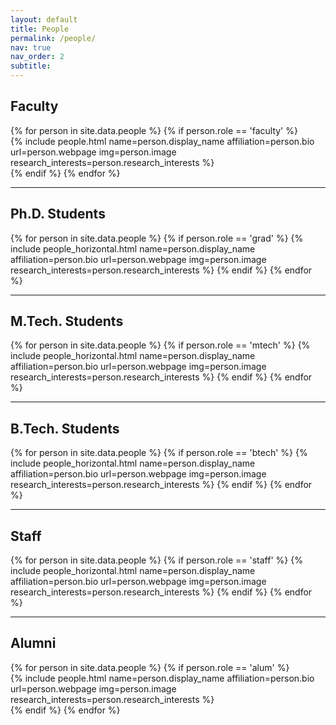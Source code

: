 ```yaml
---
layout: default
title: People
permalink: /people/
nav: true
nav_order: 2
subtitle:
---
```


## Faculty

<div class="row projects pt-1 pb-1">
  {% for person in site.data.people %}
    {% if person.role == 'faculty' %}
      <div class="col-sm-4">
        {% include people.html name=person.display_name affiliation=person.bio url=person.webpage img=person.image research_interests=person.research_interests %}
      </div>
    {% endif %}
  {% endfor %}
</div>

---

## Ph.D. Students

<div class="row row-cols-2 projects pt-3 pb-3">
  {% for person in site.data.people %}
    {% if person.role == 'grad' %}
      {% include people_horizontal.html name=person.display_name affiliation=person.bio url=person.webpage img=person.image research_interests=person.research_interests %}
    {% endif %}
  {% endfor %}
</div>

---

## M.Tech. Students

<div class="row row-cols-2 projects pt-3 pb-3">
  {% for person in site.data.people %}
    {% if person.role == 'mtech' %}
      {% include people_horizontal.html name=person.display_name affiliation=person.bio url=person.webpage img=person.image research_interests=person.research_interests %}
    {% endif %}
  {% endfor %}
</div>

---

## B.Tech. Students

<div class="row row-cols-2 projects pt-3 pb-3">
  {% for person in site.data.people %}
    {% if person.role == 'btech' %}
      {% include people_horizontal.html name=person.display_name affiliation=person.bio url=person.webpage img=person.image research_interests=person.research_interests %}
    {% endif %}
  {% endfor %}
</div>

---

## Staff

<div class="row row-cols-2 projects pt-3 pb-3">
  {% for person in site.data.people %}
    {% if person.role == 'staff' %}
      {% include people_horizontal.html name=person.display_name affiliation=person.bio url=person.webpage img=person.image research_interests=person.research_interests %}
    {% endif %}
  {% endfor %}
</div>

---

## Alumni

<div class="row projects pt-1 pb-1">
  {% for person in site.data.people %}
    {% if person.role == 'alum' %}
      <div class="col-sm-4">
        {% include people.html name=person.display_name affiliation=person.bio url=person.webpage img=person.image research_interests=person.research_interests %}
      </div>
    {% endif %}
  {% endfor %}
  <div class="w-100"></div>
</div>
